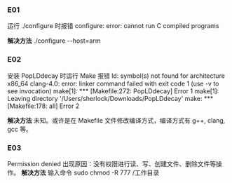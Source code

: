 ### E01
运行 ./configure 时报错 
configure: error: cannot run C compiled programs

**解决方法** ./configure --host=arm

### E02
安装 PopLDdecay 时运行 Make 报错
ld: symbol(s) not found for architecture x86_64
clang-4.0: error: linker command failed with exit code 1 (use -v to see invocation)
make[1]: *** [Makefile:272: PopLDdecay] Error 1
make[1]: Leaving directory '/Users/sherlock/Downloads/PopLDdecay'
make: *** [Makefile:178: all] Error 2

**解决方法** 未知。或许是在 Makefile 文件修改编译方式，编译方式有 g++, clang, gcc 等。

### E03
Permission denied 
出现原因：没有权限进行读、写、创建文件、删除文件等操作。
**解决方法** 输入命令 sudo chmod -R 777 /工作目录

